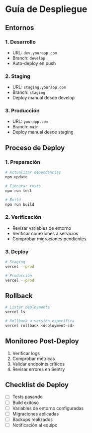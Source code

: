 # Guía de Despliegue

## Entornos

### 1. Desarrollo

- URL: `dev.yourapp.com`
- Branch: `develop`
- Auto-deploy en push

### 2. Staging

- URL: `staging.yourapp.com`
- Branch: `staging`
- Deploy manual desde develop

### 3. Producción

- URL: `yourapp.com`
- Branch: `main`
- Deploy manual desde staging

## Proceso de Deploy

### 1. Preparación

```bash
# Actualizar dependencias
npm update

# Ejecutar tests
npm run test

# Build
npm run build
```

### 2. Verificación

- Revisar variables de entorno
- Verificar conexiones a servicios
- Comprobar migraciones pendientes

### 3. Deploy

```bash
# Staging
vercel --prod

# Producción
vercel --prod
```

## Rollback

```bash
# Listar deployments
vercel ls

# Rollback a versión específica
vercel rollback <deployment-id>
```

## Monitoreo Post-Deploy

1. Verificar logs
2. Comprobar métricas
3. Validar endpoints críticos
4. Revisar errores en Sentry

## Checklist de Deploy

- [ ] Tests pasando
- [ ] Build exitoso
- [ ] Variables de entorno configuradas
- [ ] Migraciones aplicadas
- [ ] Backups realizados
- [ ] Notificación al equipo
